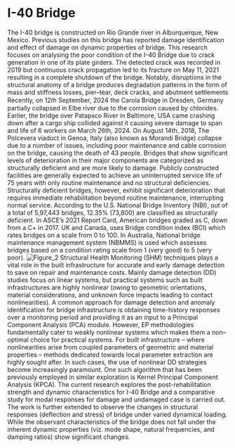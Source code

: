# I-40 Bridge 

The I-40 bridge is constructed on Rio Grande river in Alburquerque, New Mexico. 
Previous studies on this bridge has reported damage identification and effect of damage on dynamic properties of bridge. 
This research focuses on analysing the poor condition of the I-40 Bridge due to crack generation in one of its plate girders.
The detected crack was recorded in 2019 but continuous crack propagation led to its fracture on May 11, 2021 resulting in a complete shutdown of the bridge.
Notably, disruptions in the structural anatomy of a bridge produces degradation patterns in the form of mass and stiffness losses, pier–tear, deck cracks, and abutment settlements  Recently, on 12𝑡ℎ September, 2024 the Carola Bridge in Dresden, Germany partially collapsed in Elbe river due to the corrosion caused by chlorides. Earlier, the bridge over Patapsco River in Baltimore, USA came crashing down after a cargo ship collided against it causing severe damage to span and life of 6 workers on March 26th, 2024.
On August 14th, 2018, The Polcevera viaduct in Genoa, Italy (also known as Morandi Bridge) collapse due to a number of issues, including poor maintenance and cable corrosion on the bridge, causing the death of 43 people. Bridges that show significant levels of deterioration in their major components are categorized as structurally deficient and are more likely to damage.
Publicly constructed facilities are generally expected to achieve an uninterrupted service life of 75 years with only routine maintenance and no structural deficiencies. Structurally deficient bridges, however, exhibit significant deterioration that requires immediate rehabilitation beyond routine maintenance, interrupting normal service. According to the U.S. National Bridge Inventory (NBI), out of a total of 5,97,443 bridges, 12.35% (73,800) are classified as structurally deficient. In ASCE’s 2021 Report Card, American bridges graded as C, down from a C+ in 2017. UK and Canada, uses Bridge condition index (BCI) which rates bridges on a scale from 0 to 100. In Australia, National bridge maintenance management system (NBMMS) is used which assesses bridges based on a condition rating scale from 1 (very good) to 5 (very poor). 
![Figure_2](https://github.com/user-attachments/assets/6e27180e-fb31-4937-a13d-5a10279625ed)
Structural Health Monitoring (SHM) techniques plays a vital role in the built infrastructure for accurate and early damage detection to save on repair and maintenance costs. Mainly damage detection (DD) studies focus on linear systems, but practical systems such as built infrastructures are highly nonlinear (owing to geometric orientations, material considerations, and unknown force impacts leading to contact nonlinearities). A common approach for damage detection and anomaly identification for bridge infrastructure is obtaining time-history responses over a monitoring period and providing it as an input to a Principal Component Analysis (PCA) module. However, EP methodologies fundamentally cater to weakly nonlinear systems which makes them a non–optimal choice for practical systems. For built infrastructure – where nonlinearities arise from coupled parameters of geometric and material properties – methods dedicated towards local parameter extraction are highly sought after. In such cases, the use of nonlinear DD strategies become increasingly paramount. One such algorithm that has been previously employed in similar exploration is Kernel Principal Component Analysis (KPCA). The current research explores the post-rehabilitation strength and dynamic characteristics for I-40 Bridge and a comparative study for modal responses for damage and undamaged case is carried out. The work is further extended to observe the changes in structural responses (deflection and  stress) of bridge under varied dynamical loading. While the observant characteristics of the bridge does not fall under the inherent dynamic properties (viz. mode shape, natural frequencies, and damping ratios) show significant changes.

